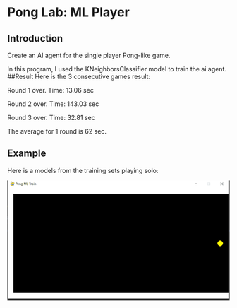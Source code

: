 # Pong Lab: ML Player

## Introduction
Create an AI agent for the single player Pong-like game.

In this program, I used the KNeighborsClassifier model to train the ai agent. 
##Result
Here is the 3 consecutive games result: 

Round 1 over. 
Time: 13.06 sec

Round 2 over. 
Time: 143.03 sec

Round 3 over. 
Time: 32.81 sec

The average for 1 round is 62 sec.

## Example
Here is a models from the training sets playing solo:

![ml1 screenshot](./pong_ml1.gif)

